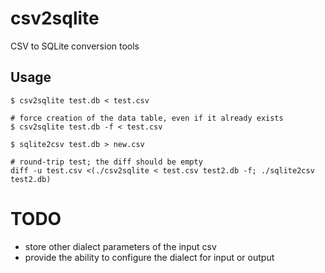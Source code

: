 # csv2sqlite
CSV to SQLite conversion tools

## Usage
```
$ csv2sqlite test.db < test.csv

# force creation of the data table, even if it already exists
$ csv2sqlite test.db -f < test.csv

$ sqlite2csv test.db > new.csv

# round-trip test; the diff should be empty
diff -u test.csv <(./csv2sqlite < test.csv test2.db -f; ./sqlite2csv test2.db)
```

# TODO
- store other dialect parameters of the input csv
- provide the ability to configure the dialect for input or output
